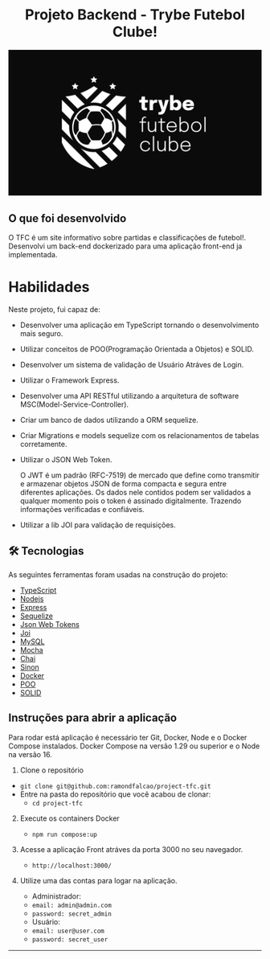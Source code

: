 #  <h1 align="center">Projeto Backend - Trybe Futebol Clube!</h1>
![img](logo-tfc.svg)

## O que foi desenvolvido

O TFC é um site informativo sobre partidas e classificações de futebol!. Desenvolvi um back-end dockerizado para uma aplicação front-end ja implementada.


# Habilidades

Neste projeto, fui capaz de:

- Desenvolver uma aplicação em TypeScript tornando o desenvolvimento mais seguro.

- Utilizar conceitos de POO(Programação Orientada a Objetos) e SOLID.

- Desenvolver um sistema de validação de Usuário Atráves de Login.

- Utilizar o Framework Express.

- Desenvolver uma API RESTful utilizando a arquitetura de software MSC(Model-Service-Controller).

- Criar um banco de dados utilizando a ORM sequelize.

- Criar Migrations e models sequelize com os relacionamentos de tabelas corretamente.

- Utilizar o JSON Web Token.

  O JWT é um padrão (RFC-7519) de mercado que define como transmitir e armazenar objetos JSON de forma compacta e segura entre diferentes aplicações. Os dados nele contidos podem ser validados a qualquer momento pois o token é assinado digitalmente. Trazendo informações verificadas e confiáveis.

- Utilizar a lib JOI para validação de requisições.


## 🛠 Tecnologias

As seguintes ferramentas foram usadas na construção do projeto:

- [TypeScript](https://www.typescriptlang.org/)
- [Nodejs](https://nodejs.org/en/)
- [Express](https://expressjs.com/)
- [Sequelize](https://sequelize.org/)
- [Json Web Tokens](https://jwt.io/)
- [Joi](https://www.npmjs.com/package/joi)
- [MySQL](https://www.mysql.com/)
- [Mocha]()
- [Chai]()
- [Sinon]()
- [Docker]()
- [POO]()
- [SOLID]()

## Instruções para abrir a aplicação
Para rodar está aplicação é necessário ter Git, Docker, Node e o Docker Compose instalados. Docker Compose na versão 1.29 ou superior e o Node na versão 16.

1. Clone o repositório
  * `git clone git@github.com:ramondfalcao/project-tfc.git`
  * Entre na pasta do repositório que você acabou de clonar:
    * `cd project-tfc`

2. Execute os containers Docker
    * `npm run compose:up`

3. Acesse a aplicação Front atráves da porta 3000 no seu navegador.
    * `http://localhost:3000/`

3. Utilize uma das contas para logar na aplicação.
    * Administrador:
    * `email: admin@admin.com`
    * `password: secret_admin`
    * Usuário:
    * `email: user@user.com`
    * `password: secret_user`
---

